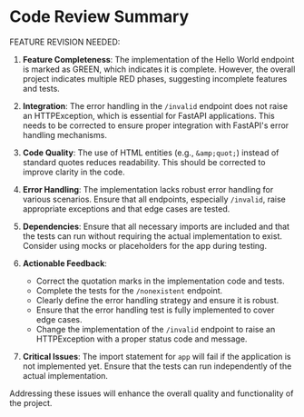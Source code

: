 # Code Review Summary



FEATURE REVISION NEEDED: 

1. **Feature Completeness**: The implementation of the Hello World endpoint is marked as GREEN, which indicates it is complete. However, the overall project indicates multiple RED phases, suggesting incomplete features and tests.

2. **Integration**: The error handling in the `/invalid` endpoint does not raise an HTTPException, which is essential for FastAPI applications. This needs to be corrected to ensure proper integration with FastAPI's error handling mechanisms.

3. **Code Quality**: The use of HTML entities (e.g., `&amp;quot;`) instead of standard quotes reduces readability. This should be corrected to improve clarity in the code.

4. **Error Handling**: The implementation lacks robust error handling for various scenarios. Ensure that all endpoints, especially `/invalid`, raise appropriate exceptions and that edge cases are tested.

5. **Dependencies**: Ensure that all necessary imports are included and that the tests can run without requiring the actual implementation to exist. Consider using mocks or placeholders for the app during testing.

6. **Actionable Feedback**:
   - Correct the quotation marks in the implementation code and tests.
   - Complete the tests for the `/nonexistent` endpoint.
   - Clearly define the error handling strategy and ensure it is robust.
   - Ensure that the error handling test is fully implemented to cover edge cases.
   - Change the implementation of the `/invalid` endpoint to raise an HTTPException with a proper status code and message.

7. **Critical Issues**: The import statement for `app` will fail if the application is not implemented yet. Ensure that the tests can run independently of the actual implementation.

Addressing these issues will enhance the overall quality and functionality of the project.
